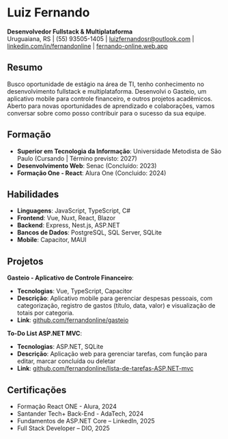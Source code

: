 ﻿# Luiz Fernando
**Desenvolvedor Fullstack & Multiplataforma**  
Uruguaiana, RS | (55) 93505-1405 | luizfernandosr@outlook.com | [linkedin.com/in/fernandonline](https://linkedin.com/in/fernandonline) | [fernando-online.web.app](https://fernando-online.web.app)

## Resumo
Busco oportunidade de estágio na área de TI, tenho conhecimento no desenvolvimento fullstack e multiplataforma. Desenvolvi o Gasteio, um aplicativo mobile para controle financeiro, e outros projetos acadêmicos.
Aberto para novas oportunidades de aprendizado e colaborações, vamos conversar sobre como posso contribuir para o sucesso da sua equipe.

## Formação
- **Superior em Tecnologia da Informação**: Universidade Metodista de São Paulo (Cursando | Término previsto: 2027)
- **Desenvolvimento Web**: Senac (Concluído: 2023)
- **Formação One - React**: Alura One (Concluido: 2024)

## Habilidades
- **Linguagens**: JavaScript, TypeScript, C# 
- **Frontend**: Vue, Nuxt, React, Blazor
- **Backend**: Express, Nest.js, ASP.NET
- **Bancos de Dados**: PostgreSQL, SQL Server, SQLite
- **Mobile**: Capacitor, MAUI

## Projetos

**Gasteio - Aplicativo de Controle Financeiro**:
- **Tecnologias**: Vue, TypeScript, Capacitor
- **Descrição**: Aplicativo mobile para gerenciar despesas pessoais, com categorização, registro de gastos (título, data, valor) e visualização de totais por categoria.
- **Link**: [github.com/fernandonline/gasteio](https://github.com/fernandonline/gasteio)

**To-Do List ASP.NET MVC**:
- **Tecnologias**: ASP.NET, SQLite
- **Descrição**: Aplicação web para gerenciar tarefas, com função para editar, marcar concluída ou deletar
- **Link**: [github.com/fernandonline/lista-de-tarefas-ASP.NET-mvc](https://github.com/fernandonline/lista-de-tarefas-ASP.NET-mvc)

## Certificações
- Formação React ONE - Alura, 2024
- Santander Tech+ Back-End - AdaTech, 2024
- Fundamentos de ASP.NET Core – LinkedIn, 2025
- Full Stack Developer – DIO, 2025
